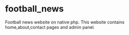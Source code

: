 # football_news
Football news website on native php.
This website contains home,about,contact pages and admin panel. 
